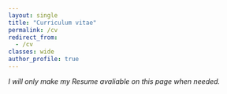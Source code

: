 ```yaml
---
layout: single
title: "Curriculum vitae"
permalink: /cv
redirect_from:
  - /cv
classes: wide
author_profile: true 
---
```


*I will only make my Resume avaliable on this page when needed.*